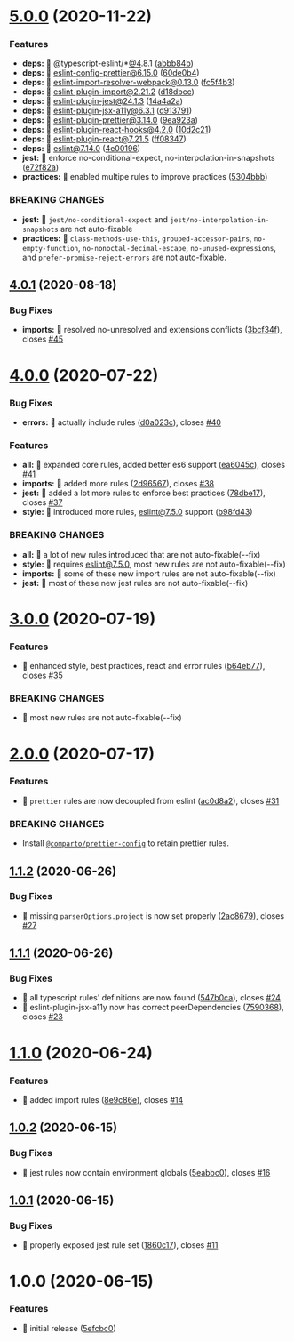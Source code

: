# [5.0.0](https://github.com/comparto/eslint-config/compare/v4.0.1...v5.0.0) (2020-11-22)


### Features

* **deps:** 🎸 @typescript-eslint/*[@4](https://github.com/4).8.1 ([abbb84b](https://github.com/comparto/eslint-config/commit/abbb84bee6f552ec7f3b91334d659ac947fb9fcb))
* **deps:** 🎸 eslint-config-prettier@6.15.0 ([60de0b4](https://github.com/comparto/eslint-config/commit/60de0b42ae12b30ce77c9adcd4a363e403555369))
* **deps:** 🎸 eslint-import-resolver-webpack@0.13.0 ([fc5f4b3](https://github.com/comparto/eslint-config/commit/fc5f4b398e68cdc079a904c46707b8fe5b1dc726))
* **deps:** 🎸 eslint-plugin-import@2.21.2 ([d18dbcc](https://github.com/comparto/eslint-config/commit/d18dbcc9629b848f0fe948b3b1db91146875cc68))
* **deps:** 🎸 eslint-plugin-jest@24.1.3 ([14a4a2a](https://github.com/comparto/eslint-config/commit/14a4a2a6c53ef8becfc4f8b09e9bd54a5edadb08))
* **deps:** 🎸 eslint-plugin-jsx-a11y@6.3.1 ([d913791](https://github.com/comparto/eslint-config/commit/d9137910719700e338cbb52dbf3e1da7de37ce45))
* **deps:** 🎸 eslint-plugin-prettier@3.14.0 ([9ea923a](https://github.com/comparto/eslint-config/commit/9ea923a2de2881e4edfe0f8a3ed316c26417bafb))
* **deps:** 🎸 eslint-plugin-react-hooks@4.2.0 ([10d2c21](https://github.com/comparto/eslint-config/commit/10d2c217d01a57b801b083702b25d01c4ab83e02))
* **deps:** 🎸 eslint-plugin-react@7.21.5 ([ff08347](https://github.com/comparto/eslint-config/commit/ff083476bc10e7b6eeccdf80febadcb154e4ceda))
* **deps:** 🎸 eslint@7.14.0 ([4e00196](https://github.com/comparto/eslint-config/commit/4e001963001520f3a135eebf94de673608e50e5b))
* **jest:** 🎸 enforce no-conditional-expect, no-interpolation-in-snapshots ([e72f82a](https://github.com/comparto/eslint-config/commit/e72f82a99ff423c0fdc9d2d0cdf6085c549af072))
* **practices:** 🎸 enabled multipe rules to improve practices ([5304bbb](https://github.com/comparto/eslint-config/commit/5304bbb974813868df15aabf69fec661e0d7743b))


### BREAKING CHANGES

* **jest:** 🧨 `jest/no-conditional-expect` and `jest/no-interpolation-in-snapshots`
are not auto-fixable
* **practices:** 🧨 `class-methods-use-this`, `grouped-accessor-pairs`, `no-empty-function`,
`no-nonoctal-decimal-escape`, `no-unused-expressions`, and `prefer-promise-reject-errors`
are not auto-fixable.

## [4.0.1](https://github.com/comparto/eslint-config/compare/v4.0.0...v4.0.1) (2020-08-18)


### Bug Fixes

* **imports:** 🐛 resolved no-unresolved and extensions conflicts ([3bcf34f](https://github.com/comparto/eslint-config/commit/3bcf34fd5ae2376feab9ba986250580aff4121dd)), closes [#45](https://github.com/comparto/eslint-config/issues/45)

# [4.0.0](https://github.com/comparto/eslint-config/compare/v3.0.0...v4.0.0) (2020-07-22)


### Bug Fixes

* **errors:** 🐛 actually include rules ([d0a023c](https://github.com/comparto/eslint-config/commit/d0a023cd1d4578c52b4fec045e4b6106ad5bd12d)), closes [#40](https://github.com/comparto/eslint-config/issues/40)


### Features

* **all:** 🎸 expanded core rules, added better es6 support ([ea6045c](https://github.com/comparto/eslint-config/commit/ea6045c5cd8dfff3d6a2ff13d9c6a7d7deba597e)), closes [#41](https://github.com/comparto/eslint-config/issues/41)
* **imports:** 🎸 added more rules ([2d96567](https://github.com/comparto/eslint-config/commit/2d9656704886077b4899abd79117859faff7fc97)), closes [#38](https://github.com/comparto/eslint-config/issues/38)
* **jest:** 🎸 added a lot more rules to enforce best practices ([78dbe17](https://github.com/comparto/eslint-config/commit/78dbe17dc111f83fbc97a1fbe7d9ade8cdf0f1f1)), closes [#37](https://github.com/comparto/eslint-config/issues/37)
* **style:** 🎸 introduced more rules, eslint@7.5.0 support ([b98fd43](https://github.com/comparto/eslint-config/commit/b98fd43118ff61490139f41a9e0211e1afac0f1e))


### BREAKING CHANGES

* **all:** 🧨 a lot of new rules introduced that are not auto-fixable(--fix)
* **style:** 🧨 requires eslint@7.5.0, most new rules are not auto-fixable(--fix)
* **imports:** 🧨 some of these new import rules are not auto-fixable(--fix)
* **jest:** 🧨 most of these new jest rules are not auto-fixable(--fix)

# [3.0.0](https://github.com/comparto/eslint-config/compare/v2.0.0...v3.0.0) (2020-07-19)


### Features

* 🎸 enhanced style, best practices, react and error rules ([b64eb77](https://github.com/comparto/eslint-config/commit/b64eb77c2e875357c55493c3562f5a8bfeb487ba)), closes [#35](https://github.com/comparto/eslint-config/issues/35)


### BREAKING CHANGES

* 🧨 most new rules are not auto-fixable(--fix)

# [2.0.0](https://github.com/comparto/eslint-config/compare/v1.1.2...v2.0.0) (2020-07-17)


### Features

* 🎸 `prettier` rules are now decoupled from eslint ([ac0d8a2](https://github.com/comparto/eslint-config/commit/ac0d8a29a344044479c712bd8e57e299d72042fd)), closes [#31](https://github.com/comparto/eslint-config/issues/31)


### BREAKING CHANGES

* Install [`@comparto/prettier-config`](https://github.com/comparto/prettier-config) to retain prettier rules.

## [1.1.2](https://github.com/comparto/eslint-config/compare/v1.1.1...v1.1.2) (2020-06-26)


### Bug Fixes

* 🐛 missing `parserOptions.project` is now set properly ([2ac8679](https://github.com/comparto/eslint-config/commit/2ac8679d64f519bf56a6d8217948ce2de5b889fb)), closes [#27](https://github.com/comparto/eslint-config/issues/27)

## [1.1.1](https://github.com/comparto/eslint-config/compare/v1.1.0...v1.1.1) (2020-06-26)


### Bug Fixes

* 🐛 all typescript rules' definitions are now found ([547b0ca](https://github.com/comparto/eslint-config/commit/547b0ca01533482136407c30294ec9d724f69235)), closes [#24](https://github.com/comparto/eslint-config/issues/24)
* 🐛 eslint-plugin-jsx-a11y now has correct peerDependencies ([7590368](https://github.com/comparto/eslint-config/commit/759036873052dd85430ff27dabc5870fbb0bc170)), closes [#23](https://github.com/comparto/eslint-config/issues/23)

# [1.1.0](https://github.com/comparto/eslint-config/compare/v1.0.2...v1.1.0) (2020-06-24)


### Features

* 🎸 added import rules ([8e9c86e](https://github.com/comparto/eslint-config/commit/8e9c86e2c4df0e355461f79f2b7b66319afc2ef0)), closes [#14](https://github.com/comparto/eslint-config/issues/14)

## [1.0.2](https://github.com/comparto/eslint-config/compare/v1.0.1...v1.0.2) (2020-06-15)


### Bug Fixes

* 🐛 jest rules now contain environment globals ([5eabbc0](https://github.com/comparto/eslint-config/commit/5eabbc0bb3c99cf976a42a4f3f50487507121403)), closes [#16](https://github.com/comparto/eslint-config/issues/16)

## [1.0.1](https://github.com/comparto/eslint-config/compare/v1.0.0...v1.0.1) (2020-06-15)


### Bug Fixes

* 🐛 properly exposed jest rule set ([1860c17](https://github.com/comparto/eslint-config/commit/1860c17cfd9dfccb61daf671677020b3b1fa14ea)), closes [#11](https://github.com/comparto/eslint-config/issues/11)

# 1.0.0 (2020-06-15)


### Features

* 🎸 initial release ([5efcbc0](https://github.com/comparto/eslint-config/commit/5efcbc0940b622b77ed2da051fe4aa0a38e9e958))
